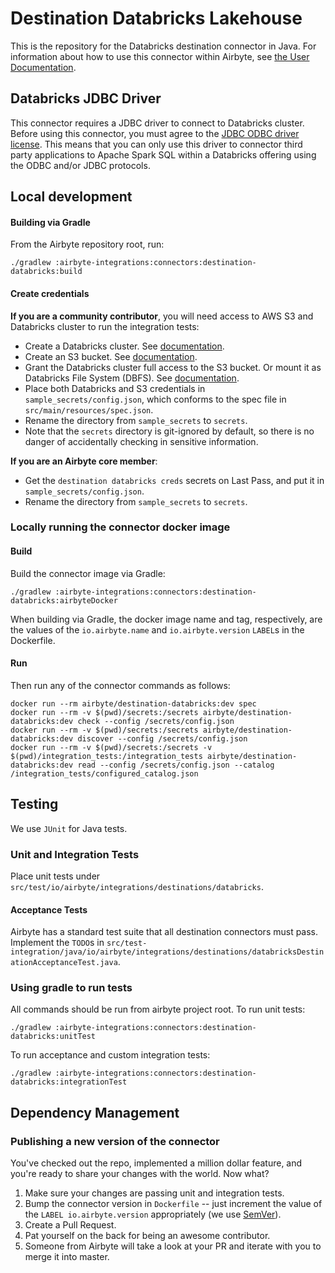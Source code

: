 # Destination Databricks Lakehouse

This is the repository for the Databricks destination connector in Java.
For information about how to use this connector within Airbyte, see [the User Documentation](https://docs.airbyte.com/integrations/destinations/databricks).

## Databricks JDBC Driver
This connector requires a JDBC driver to connect to Databricks cluster. Before using this connector, you must agree to the [JDBC ODBC driver license](https://databricks.com/jdbc-odbc-driver-license). This means that you can only use this driver to connector third party applications to Apache Spark SQL within a Databricks offering using the ODBC and/or JDBC protocols.

## Local development

#### Building via Gradle
From the Airbyte repository root, run:
```
./gradlew :airbyte-integrations:connectors:destination-databricks:build
```

#### Create credentials
**If you are a community contributor**, you will need access to AWS S3 and Databricks cluster to run the integration tests:

- Create a Databricks cluster. See [documentation](https://docs.databricks.com/clusters/create.html).
- Create an S3 bucket. See [documentation](https://docs.aws.amazon.com/general/latest/gr/aws-sec-cred-types.html#access-keys-and-secret-access-keys).
- Grant the Databricks cluster full access to the S3 bucket. Or mount it as Databricks File System (DBFS). See [documentation](https://docs.databricks.com/data/data-sources/aws/amazon-s3.html).
- Place both Databricks and S3 credentials in `sample_secrets/config.json`, which conforms to the spec file in `src/main/resources/spec.json`.
- Rename the directory from `sample_secrets` to `secrets`.
- Note that the `secrets` directory is git-ignored by default, so there is no danger of accidentally checking in sensitive information.

**If you are an Airbyte core member**:

- Get the `destination databricks creds` secrets on Last Pass, and put it in `sample_secrets/config.json`.
- Rename the directory from `sample_secrets` to `secrets`.

### Locally running the connector docker image

#### Build
Build the connector image via Gradle:
```
./gradlew :airbyte-integrations:connectors:destination-databricks:airbyteDocker
```
When building via Gradle, the docker image name and tag, respectively, are the values of the `io.airbyte.name` and `io.airbyte.version` `LABEL`s in
the Dockerfile.

#### Run
Then run any of the connector commands as follows:
```
docker run --rm airbyte/destination-databricks:dev spec
docker run --rm -v $(pwd)/secrets:/secrets airbyte/destination-databricks:dev check --config /secrets/config.json
docker run --rm -v $(pwd)/secrets:/secrets airbyte/destination-databricks:dev discover --config /secrets/config.json
docker run --rm -v $(pwd)/secrets:/secrets -v $(pwd)/integration_tests:/integration_tests airbyte/destination-databricks:dev read --config /secrets/config.json --catalog /integration_tests/configured_catalog.json
```

## Testing
We use `JUnit` for Java tests.

### Unit and Integration Tests
Place unit tests under `src/test/io/airbyte/integrations/destinations/databricks`.

#### Acceptance Tests
Airbyte has a standard test suite that all destination connectors must pass. Implement the `TODO`s in
`src/test-integration/java/io/airbyte/integrations/destinations/databricksDestinationAcceptanceTest.java`.

### Using gradle to run tests
All commands should be run from airbyte project root.
To run unit tests:
```
./gradlew :airbyte-integrations:connectors:destination-databricks:unitTest
```
To run acceptance and custom integration tests:
```
./gradlew :airbyte-integrations:connectors:destination-databricks:integrationTest
```

## Dependency Management

### Publishing a new version of the connector
You've checked out the repo, implemented a million dollar feature, and you're ready to share your changes with the world. Now what?
1. Make sure your changes are passing unit and integration tests.
1. Bump the connector version in `Dockerfile` -- just increment the value of the `LABEL io.airbyte.version` appropriately (we use [SemVer](https://semver.org/)).
1. Create a Pull Request.
1. Pat yourself on the back for being an awesome contributor.
1. Someone from Airbyte will take a look at your PR and iterate with you to merge it into master.
